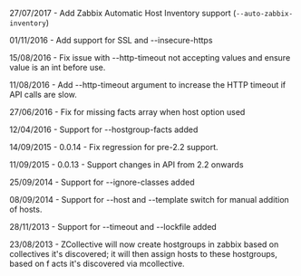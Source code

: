 27/07/2017 - Add Zabbix Automatic Host Inventory support (`--auto-zabbix-inventory`)

01/11/2016 - Add support for SSL and --insecure-https

15/08/2016 - Fix issue with --http-timeout not accepting values and ensure value is an int before use.

11/08/2016 - Add --http-timeout argument to increase the HTTP timeout if API calls are slow.

27/06/2016 - Fix for missing facts array when host option used

12/04/2016 - Support for --hostgroup-facts added

14/09/2015 - 0.0.14 - Fix regression for pre-2.2 support.

11/09/2015 - 0.0.13 - Support changes in API from 2.2 onwards

25/09/2014 - Support for --ignore-classes added

08/09/2014 - Support for --host and --template switch for manual addition of hosts.

28/11/2013 - Support for --timeout and --lockfile added

23/08/2013 - ZCollective will now create hostgroups in zabbix based on collectives it's discovered; it will then assign hosts to these hostgroups, based on f
acts it's discovered via mcollective.

